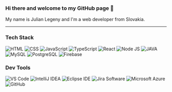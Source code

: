 ### Hi there and welcome to my GitHub page 👋

My name is Julian Legeny and I'm a web developer from Slovakia.

---

### Tech Stack
<p>
<img alt="HTML" src="https://img.shields.io/badge/HTML--%23E34F26?style=flat-square&logo=html5&labelColor=%23E34F26&logoColor=white" />

<img alt="CSS" src="https://img.shields.io/badge/CSS--%231572B6?style=flat-square&logo=css3&labelColor=%231572B6&logoColor=white" />
  
<img alt="JavaScript" src="https://img.shields.io/badge/JavaScript--%23F7DF1E?style=flat-square&logo=javascript&labelColor=%23F7DF1E&logoColor=white" />

<img alt="TypeScript" src="https://img.shields.io/badge/TypeScript--%233178C6?style=flat-square&logo=typescript&labelColor=%233178C6&logoColor=white" />
  
<img alt="React" src="https://img.shields.io/badge/React--%2361DAFB?style=flat-square&logo=react&labelColor=%2361DAFB&logoColor=white" />

<img alt="Node JS" src="https://img.shields.io/badge/NodeJS--%23339933?style=flat-square&logo=nodedotjs&labelColor=%23339933&logoColor=white" />  

<img alt="JAVA" src="https://img.shields.io/badge/JAVA--red?style=flat-square&labelColor=red&logoColor=white&logo=java" />  

<img alt="MySQL" src="https://img.shields.io/badge/MySQL--%234479A1?style=flat-square&logo=mysql&labelColor=%234479A1&logoColor=white" />  

<img alt="PostgreSQL" src="https://img.shields.io/badge/PostgreSQL--%234169E1?style=flat-square&logo=postgresql&labelColor=%234169E1&logoColor=white" />  

<img alt="Firebase" src="https://img.shields.io/badge/VS Code--%23FFCA28?style=flat-square&logo=firebase&labelColor=%23FFCA28&logoColor=white" />  
  
</p>

### Dev Tools
<p>
<img alt="VS Code" src="https://img.shields.io/badge/VS Code--%23007ACC?style=flat-square&logo=visualstudio&labelColor=%23007ACC&logoColor=white" />  

<img alt="IntelliJ IDEA" src="https://img.shields.io/badge/IntelliJ IDEA--%23000000?style=flat-square&logo=intellij idea&labelColor=%23000000&logoColor=white" />  
 
<img alt="Eclipse IDE" src="https://img.shields.io/badge/Eclipse IDE--%232C2255?style=flat-square&logo=eclipseide&labelColor=%232C2255&logoColor=white" /> 

<img alt="Jira Software" src="https://img.shields.io/badge/Jira Software--%230052CC?style=flat-square&logo=jirasoftware&labelColor=%230052CC&logoColor=white" /> 

<img alt="Microsoft Azure" src="https://img.shields.io/badge/Microsoft Azure--%230078D4?style=flat-square&logo=microsoftazure&labelColor=%230078D4&logoColor=white" /> 

<img alt="GitHub" src="https://img.shields.io/badge/GitHub--%23181717?style=flat-square&logo=github&labelColor=%23181717&logoColor=white" /> 
  
<p>
  
<!--
**juleni/juleni** is a ✨ _special_ ✨ repository because its `README.md` (this file) appears on your GitHub profile.

Here are some ideas to get you started:

- 🔭 I’m currently working on ...
- 🌱 I’m currently learning ...
- 👯 I’m looking to collaborate on ...
- 🤔 I’m looking for help with ...
- 💬 Ask me about ...
- 📫 How to reach me: ...
- 😄 Pronouns: ...
- ⚡ Fun fact: ...
-->
